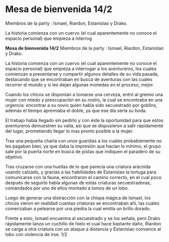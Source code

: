 # **Mesa de bienvenida 14/2**
Miembros de la party : Ismael, Riardon, Estanislao y Drako.

La historia comienza con un cuervo (el cual aparentemente no conoce el espacio personal) que empieza a interrog

**Mesa de bienvenida 14/2**
Miembros de la party : Ismael, Riardon, Estanislao y Drako.

La historia comienza con un cuervo (el cual aparentemente no conoce el espacio personal) que empieza a interrogar a los aventureros, los cuales comienzan a presentarse y compartir algunos detalles de su vida pasada, destacando que se encontraban en busca de aventuras con las cuales recorrer el mundo y si les dejan algunas monedas en el proceso, mejor.

Cuando los chicos se disponían a tomarse una cerveza, entró al gremio una mujer con miedo y preocupación en su rostro, la cual se encontraba en una urgencia: encontrar a su novio quien había sido secuestrado por goblins, además el tiempo apremiaba el doble, ya que ese día sería su boda.

El trabajo había llegado sin pedirlo y con éste la oportunidad para que estos aventureros demuestren su valía, así que se dispusieron a salir rápidamente del lugar, prometiendo llegar lo mas pronto posible a la mujer.

Tras una pequeña charla con unos guardias a los cuales probablemente no les pagaban bien, ya que daba la impresión que hacían lo mínimo, el grupo sale por la puerta norte en busca de pistas que indiquen el paradero de su objetivo.

Tras cruzarse con una huellas de lo que parecía una criatura arácnida usando calzado, y gracias a las habilidades de Estanislao la tortuga para comunicarse con la fauna, encontraron el camino correcto, en el cual poco después de seguirlo había algunas de estas criaturas secuestradoras, comandados por uno de ellos montado a lomos de un lobo.

Luego de generar una distracción con la chispa mágica de Ismael, los chicos vieron en realidad cuantas criaturas se encontraban ahí, las cuales comenzaban a pelearse por una piedra la cual emitía un brillo dorado.

Frente a esto, Ismael encuentra al secuestrado y se los señala, pero Drako rápidamente lanza un cuchillo de hielo el cual hace bastante daño, Riardon se carga a otra criatura con un ataque a distancia y Estanislao convence al lobo con violencia de irse.
1/2

